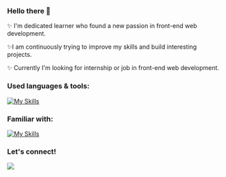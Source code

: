 ### Hello there 👋
✨ I'm dedicated learner who found a new passion in front-end web development. 

✨I am continuously trying to improve my skills and build interesting projects. 

✨ Currently I'm looking for internship or job in front-end web development.



### Used languages & tools: 
[![My Skills](https://skills.thijs.gg/icons?i=ts,js,react,html,css,scss,styledcomponents,vite,github,postman,materialui,vscode&perline=6)](https://skillicons.dev)


### Familiar with:
[![My Skills](https://skillicons.dev/icons?i=nodejs,mongodb,jest,nextjs,redux,tailwind,bootstrap)](https://skillicons.dev)

### Let's connect!

[![](https://www.vectorlogo.zone/logos/linkedin/linkedin-icon.svg)](https://www.linkedin.com/in/inga-siud/)





<!-- [![Top Langs](https://github-readme-stats.vercel.app/api/top-langs/?username=ingaSiu&layout=compact)](https://github.com/anuraghazra/github-readme-stats) -->
<!--
**ingaSiu/ingaSiu** is a ✨ _special_ ✨ repository because its `README.md` (this file) appears on your GitHub profile.

Here are some ideas to get you started:

- 🔭 I’m currently working on ...
- 🌱 I’m currently learning ...
- 👯 I’m looking to collaborate on ...
- 🤔 I’m looking for help with ...
- 💬 Ask me about ...
- 📫 How to reach me: ...
- 😄 Pronouns: ...
- ⚡ Fun fact: ...
-->

